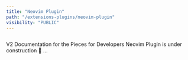 ```yaml
---
title: "Neovim Plugin"
path: "/extensions-plugins/neovim-plugin"
visibility: "PUBLIC"
---
```

<Image src="https://cdn.hashnode.com/res/hashnode/image/upload/v1729000694787/79790597-fea0-42e0-9092-cf2676aee243.png" alt="" align="center" fullwidth="true" />

V2 Documentation for the Pieces for Developers Neovim Plugin is under construction 🚧 ...
